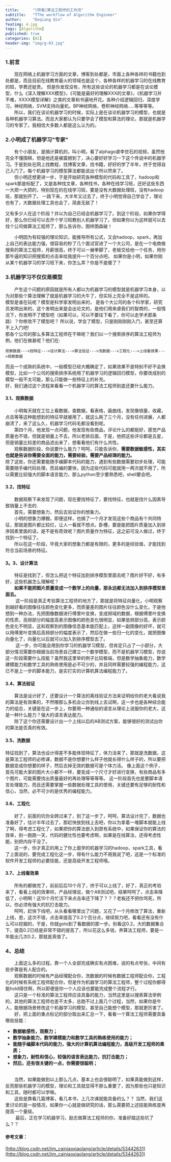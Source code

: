 ```yaml
---
title:      "[转载]算法工程师的工作流"
subtitle:   "TThe workflow of Algorithm Engineer"
author:     "Deqiang Qin"
featimg: 4.jpg
tags: [Algorithm]
published: true
categories: [AI]
header-img: "img/g-03.jpg"
---
```

### 1.前言
&emsp;&emsp;现在网络上机器学习方面的文章，博客到处都是，市面上各种各样的书籍也到处都是，而且目前在线教育最火的领域也是这个，各种各样的机器学习的在线教育的班，学费还挺贵。
但是你发现没有，所有这些谈论的机器学习都是在谈论模型，什么《深入理解XXX模型》，《可能是最好的理解XXX的文章》，《机器学习并不难，XXXX模型详解》之类的文章和书遍地开花。各种介绍逻辑回归，深度学习，神经网络，SVM支持向量机，BP神经网络，卷积神经网络.....等等等等。<br>
&emsp;&emsp;所以，我们在谈论机器学习的时候，实际上是在谈论机器学习的模型，也就是各种机器学习算法。而且大家都认为只要学会了模型和算法的理论，那就是机器学习的专家了。我相信大多数人都是这么认为的。
### 2.小明成了机器学习"专家"
&emsp;&emsp;有个小朋友，是搞计算机的，叫小明，看了alphago虐李世石的视频，虽然他完全不懂围棋，但是他还是被震撼到了，决心要好好学习一下这个传说中的机器学习。于是到处在网上找教程，找博客文章，找书籍，好好的学了半年，终于觉得自己入门了。每个机器学习的模型算法都能说出个所以然来了。<br>
&emsp;&emsp;但小明还想更进一步，于是开始研究各种模型的代码和工具了，hadoop和spark那是标配了，又是各种找文章，各种找书，各种在线学习班，还好这些东西一大把一大把的，特别现在的在线学习班，要是没有大数据处理班，没有hadoop班，那就别开了。
一路下来，大半年又过去了，终于小明觉得自己学会了，理论也有了，大数据处理工具也会了，简直无敌了！<br>

  又有多少人在这个阶段？并以为自己已经会机器学习了。到这个阶段，如果你学得好，那么你已经可以去开个学习班教别人机器学习了。但如果你以为这样就可以去找个公司做算法工程师了，那么告诉你，图样图森破！

&emsp;&emsp;小明因为有较强的理论知识，能推导所有公式，又会hadoop，spark，再加上自己的表达能力强，很容易的秒了几个面试官进了一个大公司，是在一个电商做搜索的算法工程师，月薪很高，终于可以一展拳脚了，老板交给他一个任务，用你那牛逼的知识把搜索的点击率给我提升一个百分点吧。
如果你是小明，如果你刚从某个机器学习的学习班下来，你怎么弄？你是不是傻了？

### 3.机器学习不仅仅是模型
&emsp;&emsp;产生这个问题的原因就是所有人都以为机器学习的模型就是机器学习本身，以为对那些个算法理解了就是机器学习的大牛了，但实际上完全不是这样的。
&emsp;&emsp;模型是谁在玩呢？模型是科学家发明出来的， 是各个大公司的各个科学家，研究员发明出来的，这个发明出来是会出论文的，是他们用来虐我们的智商的，一般情况下，你发明不了模型吧（如果可以，可以不要往下看了，你可以走学术那条路）？你修改不了模型吧？
所以说，学会了模型，只是刚刚刚刚入门，甚至还算不上入门吧!<br>
那各个公司的那么多算法工程师在干嘛呢？我们以一个搜索排序的算法工程师为例，他们在做甚呢？他们在:<br>
```
观察数据--->找特征--->设计算法--->算法验证--->洗数据--->工程化--->上线看效果--->观察数据
```
而且一个成熟的系统中，一般模型已经大概确定了，如果效果不是特别不好不会换模型，比如一个公司的搜索排序系统用了机器学习的逻辑回归模型，你要改成别的模型一般不太可能，那么只能做一些特征上的补充。<br>
好，我们通过这个流程来看看一个机器学习的算法工程师到底还要什么能力。

#### 3.1、观察数据
&emsp;&emsp;小明每天就在工位上看数据，查数据，看表格，画曲线，发现像销量，收藏，点击等等这种能想到的特征早就被用了，就这么耗了三个月，没有任何进展，人都崩溃了，来了这么久，机器学习代码毛都没看到呢。<br>
&emsp;&emsp;第四个月，他发现一点问题，他发现有些商品，评论什么的都挺好，感觉产品质量也不错，但就是销量上不去，所以老排后面，于是，他把这些评论都是五星，但是销量比较差的商品滤出来了，想看看他们有什么共性。<br>
&emsp;&emsp;观察数据阶段，你说要什么能力？呵呵，只能告诉你，<strong>需要数据敏感性，其实也就是告诉你需要全面的能力，需要经验，需要产品经理的能力。</strong><br>
除了这些，你还需要能随手编脚本代码的能力，遇到有些数据需要初步处理，可能需要随手编代码处理，而且编的要快，因为这些代码可能就用一两次就不用了，所以需要比较强大的脚本语言能力，那么python至少要熟悉吧，shell要会吧。
#### 3.2、找特征
&emsp;&emsp;数据观察下来发现了问题，现在要找特征了，要找特征，也就是找什么因素导致销量上不去的.<br>
&emsp;&emsp;首先，需要想象力，然后去验证你的想象力。<br>
&emsp;&emsp;小明的想象力爆棚，即便这样，也搞了一个月才发现这些个商品有个共同特征，那就是图片都比较烂，让人一看就不想点。卧槽，要是能把图片质量加入到排序因素里面的话，是不是有奇效呢？图片质量作为特征，这之前可没人做过，终于找到一个特征了。<br>
&emsp;&emsp;所以在这一阶段，毕竟大家的想象力都是有限的，更多的是经验值，才能找到符合当前场景的特征。
#### 3。3、设计算法

&emsp;&emsp;特征是找到了，但怎么把这个特征加到排序模型里面去呢？图片好不好，有多好，这些机器怎么理解呢？<br>&emsp;&emsp;<strong>如果不能把图片质量变成一个数学上的向量，那永远都无法加入到排序模型里面去。</strong><br>&emsp;&emsp;
这一阶段是真正考验算法工程师的地方了，那就是将特征向量化，小明观察到越好看的图像往往颜色变化更多，而质量差的图片往往颜色没什么变化，于是他想到一种办法，先把图像数据进行傅里叶变换，变成频域的数据，根据傅里叶变换的性质，高频部分的幅度高表示图像的颜色变化很明显，如果低频部分高，表示颜色变化不明显，这和观察到的图像信息基本能匹配上，这样一副图像的好坏，就可以用傅里叶变换后高频部分的幅度表示了，然后在做一些归一化的变化，就把图像向量化了，向量化以后就可以加入到排序模型去了。<br>&emsp;&emsp;
这一步，你可能会用到你学习的机器学习模型，但肯定只占了一小部分，大部分情况需要你根据当前场景自己建立一个数学模型，而不是机器学习模型，你说这一阶段需要什么技能？虽然我这里举的例子比较极端，但是数学抽象能力，数学建模能力和数学工具的熟练使用是必不可少的，并且同样需要较强的编程能力，这已不是上一步的脚本能力，是实打实的计算机算法编程能力了。
#### 3.4、算法验证

&emsp;&emsp;算法是设计好了，还要设计一个算法的离线验证方法来证明给你的老大看说我的算法是有效果的，不然哪那么多机会让你到线上去试啊，这一步也是各种综合能力的组合，关键是在这一步上，你要用一种通俗的语言从理论上说服你的老大，这是一种什么能力？强大的语言表达能力。<br>
&emsp;&emsp;除了这个你还需要设计出一个上线以后的AB测试方案，能够很好的测试出你的算法是否真的有效。
#### 3.5、洗数据

特征找到了，算法也设计得差不多能体现特征了，体力活来了，那就是洗数据，这是算法工程师的必修课，数据不是你想要什么样子他就长得什么样子的，所以要把数据变成你想要的样子，然后去掉无效的数据可是个体力活。
像上面这个例子，首先可能大家的图片大小都不一样，要变成一个尺寸才好进行变换，有些商品有多个图片，可能需要找出质量最好的再处理等等等等。
这一阶段首先也是要脚本语言处理能力，而且还需要掌握一些数据处理工具的使用，关键还要有足够的耐性和信心，当然，必不可少的是优秀的编程能力。
#### 3.6、工程化

&emsp;&emsp;好了，前面的坑你全跨过来了，到了这一步了，呵呵，算法设计完了，数据也准备好了，估计半年过去了，那赶快放到线上去吧，你以为拿着一堆脚本就能上线了啊，得考虑工程化了，如果把你的算法嵌入到原有系统中，如果保证你的算法的效率，别一跑跑一天，代码的健壮性也要考虑啊，如果是在线算法，还得考虑性能，别把内存干没了。<br>
&emsp;&emsp;这一步，你才真正的用上了你上面学的机器学习的hadoop，spark工具，看了上面说的，要完成工程化这一步，得有什么能力不用我说了吧，这是一个标准的软件开发工程师的必要技能，还是高级开发工程师哦。
#### 3.7、上线看效果
&emsp;&emsp;所有的都做完了，前前后后10个月了，终于可以上线了，好了，真正的考验来了，看看上线的效果呗，产品经理说，做个AB测试吧，结果呵呵了，点击率降低了，小明啊！这10个月忙活下来点击率还下降了？？？老板还不把你骂死，所以，你必须有强大的抗打击能力。<br>
&emsp;&emsp;呵呵，赶快下线吧，从头看看哪里出了问题，又花了一个月修改了算法，重新上线，恩，这次不错，点击率提高了0.2个百分点，继续努力吧，看看还有没有什么可以挖掘的，于是，你就goto到了看数据的那一步。别看这0.2，大的数据集合下，提高0.2已经是非常不错的提高了，所以花这么多钱，养算法工程师，要是一年能出几次0.2，那就是真值了。

### 4、总结

&emsp;&emsp;上面这么多的过程，靠一个人全部完成确实有点困难，说的有点夸张，中间有些步骤是有人配合的。
<br>&emsp;&emsp;观察数据的时候有产品经理配合你，洗数据的时候有数据工程师配合你，工程化的时候有系统工程师配合你，但是作为机器学习的算法工程师，整个过程你都得能hold得住啊，所以即便是你一个人应该也要能完成整个流程才行。
<br>&emsp;&emsp;这只是一个标准的算法工程师应该具备的能力，当然这里是以搜索算法举例的，其他的算法工程师也差不太多，总跑不过上面几个过程，当然，如果你是牛人，能根据场景修改这个机器学习的模型，甚至自己能想个模型，那就更厉害了。
<br>&emsp;&emsp;好，把上面的重点标记的部分取出来汇总一下，看看一个算法工程师需要具备哪些技能：<br>
<strong>
+ 数据敏感性，观察力；
+ 数学抽象能力，数学建模能力和数学工具的熟练使用的能力；
+ 能随手编脚本代码的能力，强大的计算机算法编程能力，高级开发工程师的素质；
+ 想象力，耐性和信心，较强的语言表达能力，抗打击能力；
+ 然后，还有很关键的一点，你需要很聪明；
</strong>

<br>&emsp;&emsp;当然，如果能做到以上那么几点，基本上也会很聪明了，如果真能做到这样，反而那些机器学习的模型，理论和工具就显得不那么重要了，因为那些也只是知识和工具，随时都可以学嘛。
<br>&emsp;&emsp;这些是靠看几篇博客，看几本书，上几次课就能具备的么？？
当然，我们这里讨论的是一般情况，如果你一心就是做研究的话，那么需要把上述技能熟练度再提高一个量级。<br>&emsp;&emsp;
最后，正在学习机器学习，励志做算法工程师的你，准备好踏这些坑了么？？















#### 参考文章：
[http://blog.csdn.net/jim_cainiaoxiaolang/article/details/53442631](http://blog.csdn.net/jim_cainiaoxiaolang/article/details/53442631)
<br>
<br>

